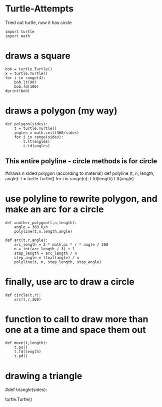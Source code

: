 # Turtle-Attempts
Tried out turtle, now it has circle 

    import turtle
    import math
    
# draws a square
    bob = turtle.Turtle()
    x = turtle.Turtle()
    for i in range(4):
        bob.lt(90)
        bob.fd(100)
    #print(bob)

# draws a polygon (my way)
    def polygon(sides):
        t = turtle.Turtle()
        angles = math.ceil(360/sides)
        for i in range(sides):
            t.lt(angles)
            t.fd(angles)


## This entire polyline - circle methods is for circle
#draws n sided polygon (according to material)
    def polyline (t, n, length, angle):
        t = turtle.Turtle()
        for i in range(n):
            t.fd(length)
            t.lt(angle)
# use polyline to rewrite polygon, and make an arc for a circle
    def another_polygon(t,n,length):
        angle = 360.0/n
        polyline(t,n,length,angle)

    def arc(t,r,angle):
        arc_length = 2 * math.pi * r * angle / 360
        n = int(arc_length / 3) + 1
        step_length = arc_length / n
        step_angle = float(angle) / n
        polyline(t, n, step_length, step_angle)

# finally, use arc to draw a circle
    def circle(t,r):
        arc(t,r,360)

# function to call to draw more than one at a time and space them out
    def move(t,length):
        t.pu()
        t.fd(length)
        t.pd()

# drawing a triangle
#def triangle(sides):


turtle.Turtle()
